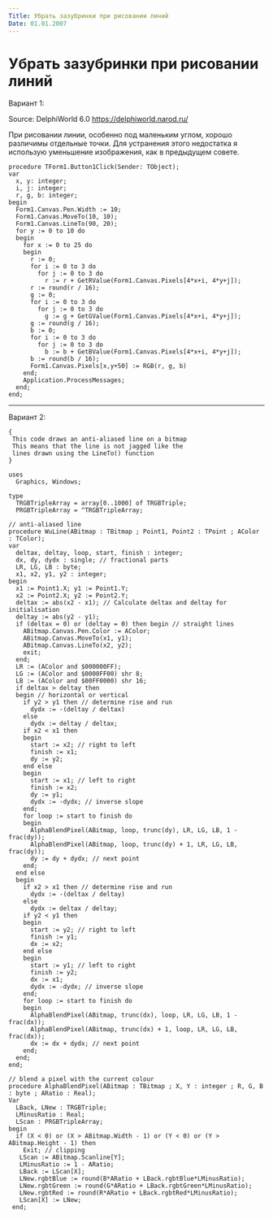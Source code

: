 ```yaml
---
Title: Убрать зазубринки при рисовании линий
Date: 01.01.2007
---
```



Убрать зазубринки при рисовании линий
=====================================

Вариант 1:

Source: DelphiWorld 6.0 <https://delphiworld.narod.ru/>

При рисовании линии, особенно под маленьким углом, хорошо различимы
отдельные точки. Для устранения этого недостатка я использую уменьшение
изображения, как в предыдущем совете.

    procedure TForm1.Button1Click(Sender: TObject);
    var
      x, y: integer;
      i, j: integer;
      r, g, b: integer;
    begin
      Form1.Canvas.Pen.Width := 10;
      Form1.Canvas.MoveTo(10, 10);
      Form1.Canvas.LineTo(90, 20);
      for y := 0 to 10 do
      begin
        for x := 0 to 25 do
        begin
          r := 0;
          for i := 0 to 3 do
            for j := 0 to 3 do
              r := r + GetRValue(Form1.Canvas.Pixels[4*x+i, 4*y+j]);
          r := round(r / 16);
          g := 0;
          for i := 0 to 3 do
            for j := 0 to 3 do
              g := g + GetGValue(Form1.Canvas.Pixels[4*x+i, 4*y+j]);
          g := round(g / 16);
          b := 0;
          for i := 0 to 3 do
            for j := 0 to 3 do
              b := b + GetBValue(Form1.Canvas.Pixels[4*x+i, 4*y+j]);
          b := round(b / 16);
          Form1.Canvas.Pixels[x,y+50] := RGB(r, g, b)
        end;
        Application.ProcessMessages;
      end;
    end;

------------------------------------------------------------------------

Вариант 2:


    {
     This code draws an anti-aliased line on a bitmap 
     This means that the line is not jagged like the 
     lines drawn using the LineTo() function 
    }
     
    uses
      Graphics, Windows;
    
    type
      TRGBTripleArray = array[0..1000] of TRGBTriple;
      PRGBTripleArray = ^TRGBTripleArray;
    
    // anti-aliased line 
    procedure WuLine(ABitmap : TBitmap ; Point1, Point2 : TPoint ; AColor : TColor);
    var
      deltax, deltay, loop, start, finish : integer;
      dx, dy, dydx : single; // fractional parts 
      LR, LG, LB : byte;
      x1, x2, y1, y2 : integer;
    begin
      x1 := Point1.X; y1 := Point1.Y;
      x2 := Point2.X; y2 := Point2.Y;
      deltax := abs(x2 - x1); // Calculate deltax and deltay for initialisation 
      deltay := abs(y2 - y1);
      if (deltax = 0) or (deltay = 0) then begin // straight lines 
        ABitmap.Canvas.Pen.Color := AColor;
        ABitmap.Canvas.MoveTo(x1, y1);
        ABitmap.Canvas.LineTo(x2, y2);
        exit;
      end;
      LR := (AColor and $000000FF);
      LG := (AColor and $0000FF00) shr 8;
      LB := (AColor and $00FF0000) shr 16;
      if deltax > deltay then
      begin // horizontal or vertical 
        if y2 > y1 then // determine rise and run 
          dydx := -(deltay / deltax)
        else
          dydx := deltay / deltax;
        if x2 < x1 then
        begin
          start := x2; // right to left 
          finish := x1;
          dy := y2;
        end else
        begin
          start := x1; // left to right 
          finish := x2;
          dy := y1;
          dydx := -dydx; // inverse slope 
        end;
        for loop := start to finish do
        begin
          AlphaBlendPixel(ABitmap, loop, trunc(dy), LR, LG, LB, 1 - frac(dy));
          AlphaBlendPixel(ABitmap, loop, trunc(dy) + 1, LR, LG, LB, frac(dy));
          dy := dy + dydx; // next point 
        end;
      end else
      begin
        if x2 > x1 then // determine rise and run 
          dydx := -(deltax / deltay)
        else
          dydx := deltax / deltay;
        if y2 < y1 then
        begin
          start := y2; // right to left 
          finish := y1;
          dx := x2;
        end else
        begin
          start := y1; // left to right 
          finish := y2;
          dx := x1;
          dydx := -dydx; // inverse slope 
        end;
        for loop := start to finish do
        begin
          AlphaBlendPixel(ABitmap, trunc(dx), loop, LR, LG, LB, 1 - frac(dx));
          AlphaBlendPixel(ABitmap, trunc(dx) + 1, loop, LR, LG, LB, frac(dx));
          dx := dx + dydx; // next point 
        end;
      end;
    end;
     
    // blend a pixel with the current colour 
    procedure AlphaBlendPixel(ABitmap : TBitmap ; X, Y : integer ; R, G, B : byte ; ARatio : Real);
    Var
      LBack, LNew : TRGBTriple;
      LMinusRatio : Real;
      LScan : PRGBTripleArray;
    begin
      if (X < 0) or (X > ABitmap.Width - 1) or (Y < 0) or (Y > ABitmap.Height - 1) then
        Exit; // clipping 
       LScan := ABitmap.Scanline[Y];
       LMinusRatio := 1 - ARatio;
       LBack := LScan[X];
       LNew.rgbtBlue := round(B*ARatio + LBack.rgbtBlue*LMinusRatio);
       LNew.rgbtGreen := round(G*ARatio + LBack.rgbtGreen*LMinusRatio);
       LNew.rgbtRed := round(R*ARatio + LBack.rgbtRed*LMinusRatio);
       LScan[X] := LNew;
     end; 
